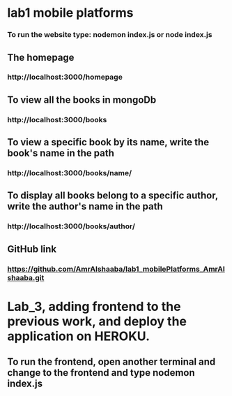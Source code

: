 # lab1 mobile platforms

### To run the website type: nodemon index.js or node index.js


## The homepage
### http://localhost:3000/homepage

## To view all the books in mongoDb 
### http://localhost:3000/books

## To view a specific book by its name, write the book's name in the path
### http://localhost:3000/books/name/

## To display all books belong to a specific author, write the author's name in the path
### http://localhost:3000/books/author/

## GitHub link
### https://github.com/AmrAlshaaba/lab1_mobilePlatforms_AmrAlshaaba.git


# Lab_3, adding frontend to the previous work, and deploy the application on HEROKU.

## To run the frontend, open another terminal and change to the frontend and type nodemon index.js

